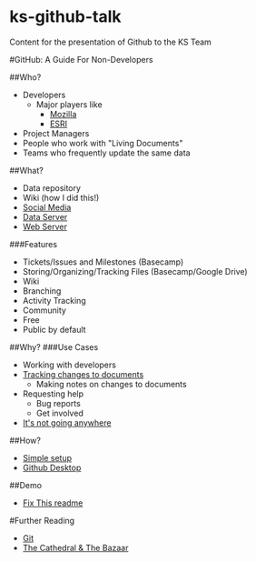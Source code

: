 # ks-github-talk
Content for the presentation of Github to the KS Team

#GitHub: A Guide For Non-Developers


##Who?
* Developers
  * Major players like 
    * [Mozilla](https://github.com/mozilla)
    * [ESRI](https://github.com/Esri)
* Project Managers
* People who work with "Living Documents"
* Teams who frequently update the same data


##What?
* Data repository
* Wiki (how I did this!)
* [Social Media](https://github.com/rhodges)
* [Data Server](http://hodgimoto.com/#/demos/mars)
* [Web Server](http://madrona.ecotrust.org)


###Features
* Tickets/Issues and Milestones (Basecamp)
* Storing/Organizing/Tracking Files (Basecamp/Google Drive)
* Wiki
* Branching
* Activity Tracking
* Community
* Free
* Public by default


##Why?
###Use Cases
* Working with developers
* [Tracking changes to documents](https://github.com/rhodges/ks-github-talk/commit/d04c37a493ed89d2a1926bf6fdb6d55de9adfa8b)
  * Making notes on changes to documents
* Requesting help
  * Bug reports
  * Get involved
* [It's not going anywhere](https://www.google.com/trends/explore#q=%2Fm%2F04g0kcw%2C%20%2Fm%2F07bsws&cmpt=q&tz=Etc%2FGMT%2B7)


##How?
* [Simple setup](https://help.github.com/articles/set-up-git/#platform-windows)
* [Github Desktop](https://desktop.github.com/)
 

##Demo
* [Fix This readme](https://github.com/rhodges/ks-github-talk/milestones)
 

#Further Reading
* [Git](https://en.wikipedia.org/wiki/Git_(software))
* [The Cathedral & The Bazaar](http://www.catb.org/esr/writings/cathedral-bazaar/)

